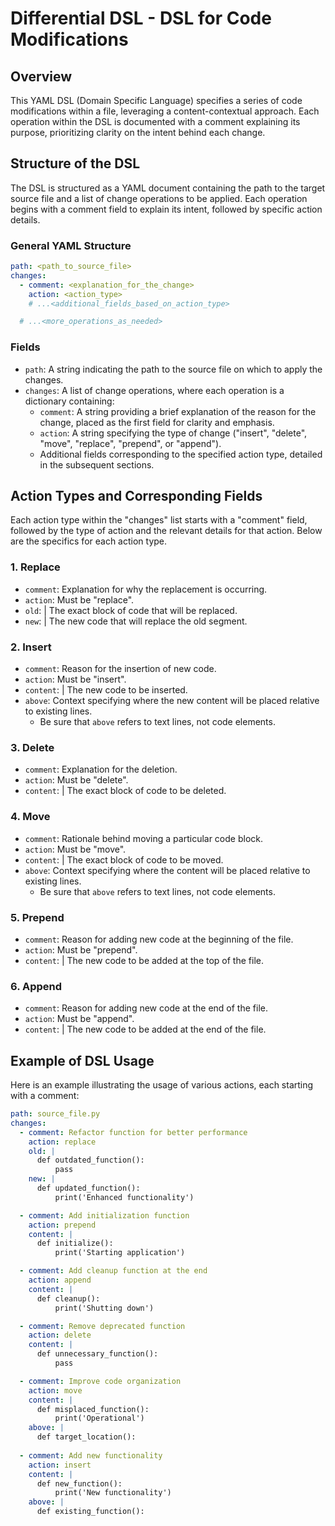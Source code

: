 # Differential DSL - DSL for Code Modifications

## Overview

This YAML DSL (Domain Specific Language) specifies a series of code modifications within a file, leveraging a content-contextual approach. Each operation within the DSL is documented with a comment explaining its purpose, prioritizing clarity on the intent behind each change.

## Structure of the DSL

The DSL is structured as a YAML document containing the path to the target source file and a list of change operations to be applied. Each operation begins with a comment field to explain its intent, followed by specific action details.

### General YAML Structure

```yaml
path: <path_to_source_file>
changes:
  - comment: <explanation_for_the_change>
    action: <action_type>
    # ...<additional_fields_based_on_action_type>

  # ...<more_operations_as_needed>
```

### Fields

- `path`: A string indicating the path to the source file on which to apply the changes.
- `changes`: A list of change operations, where each operation is a dictionary containing:
  - `comment`: A string providing a brief explanation of the reason for the change, placed as the first field for clarity and emphasis.
  - `action`: A string specifying the type of change ("insert", "delete", "move", "replace", "prepend", or "append").
  - Additional fields corresponding to the specified action type, detailed in the subsequent sections.

## Action Types and Corresponding Fields

Each action type within the "changes" list starts with a "comment" field, followed by the type of action and the relevant details for that action. Below are the specifics for each action type.

### 1. Replace

- `comment`: Explanation for why the replacement is occurring.
- `action`: Must be "replace".
- `old`: |
  The exact block of code that will be replaced.
- `new`: |
  The new code that will replace the old segment.

### 2. Insert

- `comment`: Reason for the insertion of new code.
- `action`: Must be "insert".
- `content`: |
  The new code to be inserted.
- `above`: Context specifying where the new content will be placed relative to existing lines.
  - Be sure that `above` refers to text lines, not code elements.

### 3. Delete

- `comment`: Explanation for the deletion.
- `action`: Must be "delete".
- `content`: |
  The exact block of code to be deleted.

### 4. Move

- `comment`: Rationale behind moving a particular code block.
- `action`: Must be "move".
- `content`: |
  The exact block of code to be moved.
- `above`: Context specifying where the content will be placed relative to existing lines.
  - Be sure that `above` refers to text lines, not code elements.

### 5. Prepend

- `comment`: Reason for adding new code at the beginning of the file.
- `action`: Must be "prepend".
- `content`: |
  The new code to be added at the top of the file.

### 6. Append

- `comment`: Reason for adding new code at the end of the file.
- `action`: Must be "append".
- `content`: |
  The new code to be added at the end of the file.

## Example of DSL Usage

Here is an example illustrating the usage of various actions, each starting with a comment:

```yaml
path: source_file.py
changes:
  - comment: Refactor function for better performance
    action: replace
    old: |
      def outdated_function():
          pass
    new: |
      def updated_function():
          print('Enhanced functionality')

  - comment: Add initialization function
    action: prepend
    content: |
      def initialize():
          print('Starting application')

  - comment: Add cleanup function at the end
    action: append
    content: |
      def cleanup():
          print('Shutting down')

  - comment: Remove deprecated function
    action: delete
    content: |
      def unnecessary_function():
          pass

  - comment: Improve code organization
    action: move
    content: |
      def misplaced_function():
          print('Operational')
    above: |
      def target_location():
      
  - comment: Add new functionality
    action: insert
    content: |
      def new_function():
          print('New functionality')
    above: |
      def existing_function():
```
